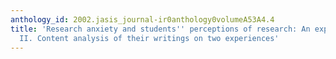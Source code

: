 ```yaml
---
anthology_id: 2002.jasis_journal-ir0anthology0volumeA53A4.4
title: 'Research anxiety and students'' perceptions of research: An experiment. Part
  II. Content analysis of their writings on two experiences'
---
```

